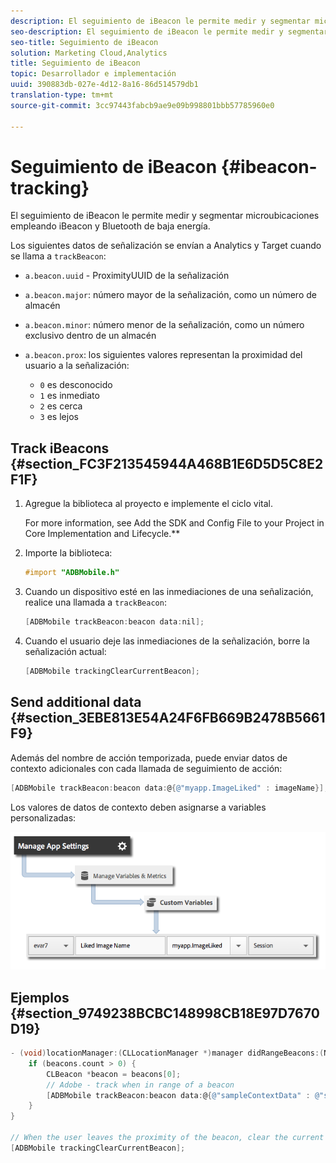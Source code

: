 ```yaml
---
description: El seguimiento de iBeacon le permite medir y segmentar microubicaciones empleando iBeacon y Bluetooth de baja energía.
seo-description: El seguimiento de iBeacon le permite medir y segmentar microubicaciones empleando iBeacon y Bluetooth de baja energía.
seo-title: Seguimiento de iBeacon
solution: Marketing Cloud,Analytics
title: Seguimiento de iBeacon
topic: Desarrollador e implementación
uuid: 390883db-027e-4d12-8a16-86d514579db1
translation-type: tm+mt
source-git-commit: 3cc97443fabcb9ae9e09b998801bbb57785960e0

---
```



# Seguimiento de iBeacon {#ibeacon-tracking}

El seguimiento de iBeacon le permite medir y segmentar microubicaciones empleando iBeacon y Bluetooth de baja energía.

Los siguientes datos de señalización se envían a Analytics y Target cuando se llama a `trackBeacon`:

* `a.beacon.uuid` - ProximityUUID de la señalización
* `a.beacon.major`: número mayor de la señalización, como un número de almacén
* `a.beacon.minor`: número menor de la señalización, como un número exclusivo dentro de un almacén
* `a.beacon.prox`: los siguientes valores representan la proximidad del usuario a la señalización:

   * `0` es desconocido
   * `1` es inmediato
   * `2` es cerca
   * `3` es lejos

## Track iBeacons {#section_FC3F213545944A468B1E6D5D5C8E2F1F}

1. Agregue la biblioteca al proyecto e implemente el ciclo vital.

   For more information, see Add the SDK and Config File to your Project in Core Implementation and Lifecycle.**[](/help/ios/getting-started/dev-qs.md)
1. Importe la biblioteca:

   ```objective-c
   #import "ADBMobile.h"
   ```

1. Cuando un dispositivo esté en las inmediaciones de una señalización, realice una llamada a `trackBeacon`:

   ```objective-c
   [ADBMobile trackBeacon:beacon data:nil];
   ```

1. Cuando el usuario deje las inmediaciones de la señalización, borre la señalización actual:

   ```objective-c
   [ADBMobile trackingClearCurrentBeacon];
   ```

## Send additional data {#section_3EBE813E54A24F6FB669B2478B5661F9}

Además del nombre de acción temporizada, puede enviar datos de contexto adicionales con cada llamada de seguimiento de acción:

```objective-c
[ADBMobile trackBeacon:beacon data:@{@"myapp.ImageLiked" : imageName}];
```

Los valores de datos de contexto deben asignarse a variables personalizadas:

![](assets/map-variable-context-ltv.png)

## Ejemplos {#section_9749238BCBC148998CB18E97D7670D19}

```objective-c
- (void)locationManager:(CLLocationManager *)manager didRangeBeacons:(NSArray *)beacons inRegion:(CLBeaconRegion *)region { 
    if (beacons.count > 0) { 
        CLBeacon *beacon = beacons[0]; 
        // Adobe - track when in range of a beacon 
        [ADBMobile trackBeacon:beacon data:@{@"sampleContextData" : @"sampleContextDataVal"}]; 
    } 
} 
 
// When the user leaves the proximity of the beacon, clear the current beacon 
[ADBMobile trackingClearCurrentBeacon];
```

